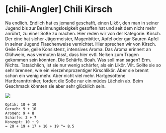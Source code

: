 # \[chili-Angler\] Chili Kirsch

Na endlich. Endlich hat es jemand geschafft, einen Likör, den man in seiner Jugend bis zur Besinnungslosigkeit gesoffen hat und seit dem nicht mehr anrührt, zu einer Soße zu machen. Hier reden wir von der Kategorie: Kirsch. Der eine hat sicher Jägermeister, Magenbitter, Apfel oder gar Sauren Apfel in seiner Jugend Flaschenweise vernichtet. Hier sprechen wir von Kirsch. Geile Farbe, geile Konsistenz, intensives Aroma. Das Aroma erinnert an Glühwein, was vermuten lässt, dass hier evtl. Nelken zum Tragen gekommen sein könnten. Die Schärfe. Boah. Was soll man sagen? Erm. Nichts. Tatsächlich, ist sie nur wenig schárfer, als ein Likör. Vllt. Sollte sie so sehr brennen, wie ein vierzehnprozentiger Kirschlikör. Aber sie brennt schon ein wenig mehr. Aber nicht viel mehr. Hartgesottene Hartbrannttrinker, fordert die Soße nur ein müdes Lächeln ab. Beim Geschmack könnten sie aber sehr glücklich sein.

![](https://farm8.staticflickr.com/7898/45691632455_6f9ff2e0a6_b.jpg)

```text
Optik: 10 + 10
Geruch: 9 + 10
Aromen: 9 + 8
Schärfe: 3 + 7
Konzept: 10 + 9
= 20 + 19 + 17 + 10 + 19 ^= 8.5
```

